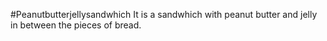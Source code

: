 #Peanutbutterjellysandwhich
It is a sandwhich with peanut butter and jelly in between the pieces of bread.